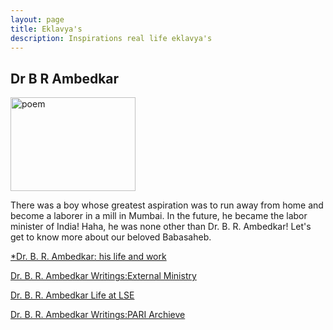 ```yaml
---
layout: page
title: Eklavya's
description: Inspirations real life eklavya's
---
```


## Dr B R Ambedkar 


<img src="https://github.com/user-attachments/assets/8c965117-7f1f-46f5-90a5-442fd294f060" alt="poem" width="200" height = "150"/>

 There was a boy whose greatest aspiration was to run away from home and become a laborer in a mill in Mumbai. In the future, he became the labor minister of India! Haha, he was none other than Dr. B. R. Ambedkar! Let's get to know more about our beloved Babasaheb.

 [*Dr. B. R. Ambedkar: his life and work](https://franpritchett.com/00ambedkar/index.html)

 [Dr. B. R. Ambedkar Writings:External Ministry](https://www.mea.gov.in/ambedkar.htm)

 [Dr. B. R. Ambedkar Life at LSE](https://www.lse.ac.uk/library/whats-on/online-exhibitions/educate-agitate-organise)

  [Dr. B. R. Ambedkar Writings:PARI Archieve](https://ruralindiaonline.org/en/library/rooms/dr-br-ambedkar/)
 

